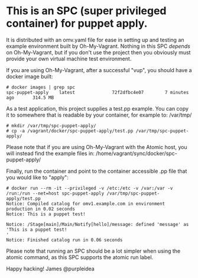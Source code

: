 # This is an SPC (super privileged container) for puppet apply.

It is distributed with an omv.yaml file for ease in setting up and testing an
example environment built by Oh-My-Vagrant. Nothing in this SPC *depends* on
Oh-My-Vagrant, but if you don't use the project then you obviously must provide
your own virtual machine test environment.

If you are using Oh-My-Vagrant, after a successful "vup", you should have a
docker image built:

```
# docker images | grep spc
spc-puppet-apply    latest              72f2dfbc4e07        7 minutes ago       314.5 MB
```

As a test application, this project supplies a test.pp example. You can copy it
to somewhere that is readable by your container, for example to: /var/tmp/

```
# mkdir /var/tmp/spc-puppet-apply/
# cp -a /vagrant/docker/spc-puppet-apply/test.pp /var/tmp/spc-puppet-apply/
```

Please note that if you are using Oh-My-Vagrant with the Atomic host, you will
instead find the example files in: /home/vagrant/sync/docker/spc-puppet-apply/

Finally, run the container and point to the container accessible .pp file that
you would like to "apply":

```
# docker run --rm -it --privileged -v /etc:/etc -v /var:/var -v /run:/run --net=host spc-puppet-apply /var/tmp/spc-puppet-apply/test.pp
Notice: Compiled catalog for omv1.example.com in environment production in 0.02 seconds
Notice: This is a puppet test!

Notice: /Stage[main]/Main/Notify[hello]/message: defined 'message' as 'This is a puppet test!
'
Notice: Finished catalog run in 0.06 seconds
```

Please note that running an SPC should be a lot simpler when using the atomic
command, as this SPC supports the atomic run label.

Happy hacking!
James
@purpleidea
